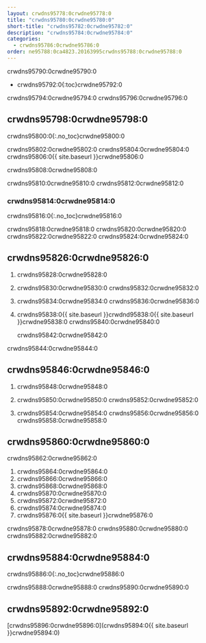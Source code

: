 ```yaml
---
layout: crwdns95778:0crwdne95778:0
title: "crwdns95780:0crwdne95780:0"
short-title: "crwdns95782:0crwdne95782:0"
description: "crwdns95784:0crwdne95784:0"
categories:
  - crwdns95786:0crwdne95786:0
order: ne95788:0ca4823.20163995crwdns95788:0crwdne95788:0
---
```

crwdns95790:0crwdne95790:0

* crwdns95792:0{:toc}crwdne95792:0

crwdns95794:0crwdne95794:0 crwdns95796:0crwdne95796:0

## crwdns95798:0crwdne95798:0

crwdns95800:0{:.no_toc}crwdne95800:0

crwdns95802:0crwdne95802:0 crwdns95804:0crwdne95804:0 crwdns95806:0{{ site.baseurl }}crwdne95806:0

crwdns95808:0crwdne95808:0

crwdns95810:0crwdne95810:0 crwdns95812:0crwdne95812:0

### crwdns95814:0crwdne95814:0

crwdns95816:0{:.no_toc}crwdne95816:0

crwdns95818:0crwdne95818:0 crwdns95820:0crwdne95820:0 crwdns95822:0crwdne95822:0 crwdns95824:0crwdne95824:0

## crwdns95826:0crwdne95826:0

1. crwdns95828:0crwdne95828:0

2. crwdns95830:0crwdne95830:0 crwdns95832:0crwdne95832:0

3. crwdns95834:0crwdne95834:0 crwdns95836:0crwdne95836:0

4. crwdns95838:0{{ site.baseurl }}crwdnd95838:0{{ site.baseurl }}crwdne95838:0 crwdns95840:0crwdne95840:0

    crwdns95842:0crwdne95842:0
    

crwdns95844:0crwdne95844:0

## crwdns95846:0crwdne95846:0

1. crwdns95848:0crwdne95848:0

2. crwdns95850:0crwdne95850:0 crwdns95852:0crwdne95852:0

3. crwdns95854:0crwdne95854:0 crwdns95856:0crwdne95856:0 crwdns95858:0crwdne95858:0

## crwdns95860:0crwdne95860:0

crwdns95862:0crwdne95862:0

1. crwdns95864:0crwdne95864:0
2. crwdns95866:0crwdne95866:0
3. crwdns95868:0crwdne95868:0
4. crwdns95870:0crwdne95870:0
5. crwdns95872:0crwdne95872:0
6. crwdns95874:0crwdne95874:0
7. crwdns95876:0{{ site.baseurl }}crwdne95876:0

crwdns95878:0crwdne95878:0 crwdns95880:0crwdne95880:0 crwdns95882:0crwdne95882:0

## crwdns95884:0crwdne95884:0

crwdns95886:0{:.no_toc}crwdne95886:0

crwdns95888:0crwdne95888:0 crwdns95890:0crwdne95890:0

## crwdns95892:0crwdne95892:0

[crwdns95896:0crwdne95896:0](crwdns95894:0{{ site.baseurl }}crwdne95894:0)